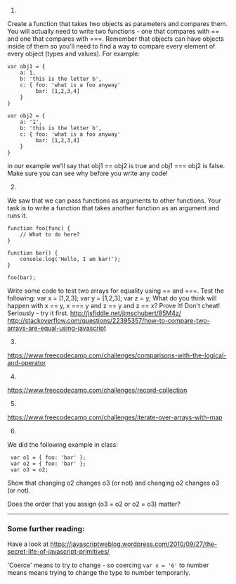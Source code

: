 1. 
Create a function that takes two objects as parameters and compares them. You will actually need to write two functions - one that compares with == and one that compares with ===. Remember that objects can have objects inside of them so you'll need to find a way to compare every element of every object (types and values). For example: 

```
var obj1 = {
    a: 1, 
    b: 'this is the letter b', 
    c: { foo: 'what is a foo anyway' 
         bar: [1,2,3,4]
    }
}

var obj2 = {
    a: '1', 
    b: 'this is the letter b', 
    c: { foo: 'what is a foo anyway' 
         bar: [1,2,3,4]
    }
}
```

in our example we'll say that obj1 == obj2 is true and obj1 === obj2 is false. Make sure you can see why before you write any code!

2.
We saw that we can pass functions as arguments to other functions. Your task is to write a function that takes another function as an argument and runs it. 

```
function foo(func) {
    // What to do here? 
}

function bar() {
    console.log('Hello, I am bar!');
}

foo(bar);
```


Write some code to test two arrays for equality using == and ===. Test the following:
var x = [1,2,3];
var y = [1,2,3];
var z = y;
What do you think will happen with x == y, x === y and z == y and z == x? Prove it!
Don't cheat! Seriously - try it first. 
http://jsfiddle.net/jimschubert/85M4z/
http://stackoverflow.com/questions/22395357/how-to-compare-two-arrays-are-equal-using-javascript

3.
https://www.freecodecamp.com/challenges/comparisons-with-the-logical-and-operator

4.
https://www.freecodecamp.com/challenges/record-collection

5.
https://www.freecodecamp.com/challenges/iterate-over-arrays-with-map

6.
We did the following example in class: 

```
 var o1 = { foo: 'bar' };
 var o2 = { foo: 'bar' };
 var o3 = o2;
```
Show that changing o2 changes o3 (or not) and changing o2 changes o3 (or not). 

Does the order that you assign (o3 = o2 or o2 = o3) matter? 

-------------------------------------
### Some further reading: 
Have a look at https://javascriptweblog.wordpress.com/2010/09/27/the-secret-life-of-javascript-primitives/
 
'Coerce' means to try to change - so coercing `var x = '6'` to number means  means trying to change the type to number temporarily. 

